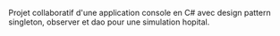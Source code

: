 Projet collaboratif d'une application console en C# avec design pattern singleton, observer et dao pour une simulation hopital.

